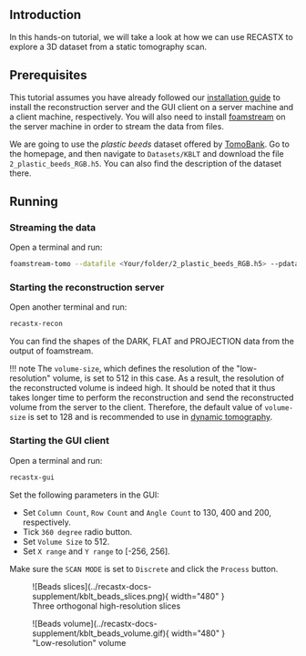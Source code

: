 ## Introduction

In this hands-on tutorial, we will take a look at how we can use RECASTX to explore
a 3D dataset from a static tomography scan.

## Prerequisites

This tutorial assumes you have already followed our [installation guide](../installation.md) 
to install the reconstruction server and the GUI client on a server machine and a client 
machine, respectively. You will also need to install 
[foamstream](https://github.com/zhujun98/foamstream.git) on the server machine in order 
to stream the data from files.

We are going to use the *plastic beeds* dataset offered by 
[TomoBank](https://tomobank.readthedocs.io/en/latest/#). Go to the homepage, and then navigate 
to `Datasets/KBLT` and download the file `2_plastic_beeds_RGB.h5`. 
You can also find the description of the dataset there.

## Running

### Streaming the data

Open a terminal and run:
```bash
foamstream-tomo --datafile <Your/folder/2_plastic_beeds_RGB.h5> --pdata tomo --pflat flat
```

### Starting the reconstruction server

Open another terminal and run:
```bash
recastx-recon
```

You can find the shapes of the DARK, FLAT and PROJECTION data from the output of foamstream.

!!! note
    The `volume-size`, which defines the resolution of the "low-resolution" 
    volume, is set to 512 in this case. As a result, the resolution of the 
    reconstructed volume is indeed high. It should be noted that it thus takes
    longer time to perform the reconstruction and send the reconstructed volume
    from the server to the client. Therefore, the default value of `volume-size`
    is set to 128 and is recommended to use in [dynamic tomography](./foam.md).

### Starting the GUI client

Open a terminal and run:
```bash
recastx-gui
```

Set the following parameters in the GUI:

- Set `Column Count`, `Row Count` and `Angle Count` to 130, 400 and 200, respectively.
- Tick `360 degree` radio button.
- Set `Volume Size` to 512.
- Set `X range` and `Y range` to [-256, 256].

Make sure the `SCAN MODE` is set to `Discrete` and click the `Process` button.

<figure markdown>
  ![Beads slices](../recastx-docs-supplement/kblt_beads_slices.png){ width="480" }
  <figcaption>Three orthogonal high-resolution slices</figcaption>
</figure>

<figure markdown>
  ![Beads volume](../recastx-docs-supplement/kblt_beads_volume.gif){ width="480" }
  <figcaption>"Low-resolution" volume</figcaption>
</figure>